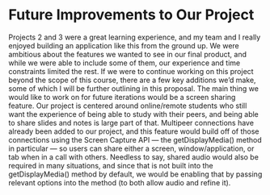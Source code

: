 # Future Improvements to Our Project

Projects 2 and 3 were a great learning experience, and my team and I really enjoyed building an application like this from the ground up. We were ambitious about the features we wanted to see in our final product, and while we were able to include some of them, our experience and time constraints limited the rest. If we were to continue working on this project beyond the scope of this course, there are a few key additions we’d make, some of which I will be further outlining in this proposal.
The main thing we would like to work on for future iterations would be a screen sharing feature. Our project is centered around online/remote students who still want the experience of being able to study with their peers, and being able to share slides and notes is large part of that. Multipeer connections have already been added to our project, and this feature would build off of those connections using the Screen Capture API — the getDisplayMedia() method in particular — so users can share either a screen, window/application, or tab when in a call with others. Needless to say, shared audio would also be required in many situations, and since that is not built into the getDisplayMedia() method by default, we would be enabling that by passing relevant options into the method (to both allow audio and refine it).
